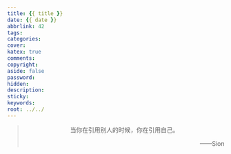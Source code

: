 ```yaml
---
title: {{ title }}
date: {{ date }}
abbrlink: 42
tags:
categories:
cover:
katex: true
comments:
copyright:
aside: false
password:
hidden:
description: 
sticky: 
keywords:
root: ../../
---
```


> <center>当你在引用别人的时候，你在引用自己。</center>
> <p align="right">——Sion</p>
>
